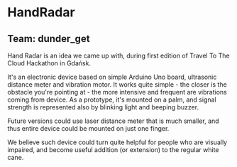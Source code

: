 # HandRadar
## Team: dunder_get

Hand Radar is an idea we came up with, during first edition of Travel To The Cloud Hackathon in Gdańsk.

It's an electronic device based on simple Arduino Uno board, ultrasonic distance meter and vibration motor. It works quite simple - the closer is the obstacle you're pointing at -
the more intensive and frequent are vibrations coming from device. As a prototype, it's mounted on a palm, and signal
strength is represented also by blinking light and beeping buzzer.

Future versions could use laser distance meter that is much smaller, and thus entire device could be mounted
on just one finger.

We believe such device could turn quite helpful for people who are visually impaired, and become useful
addition (or extension) to the regular white cane.

